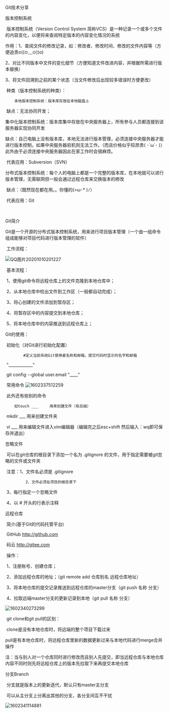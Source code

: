 Git技术分享



版本控制系统

​	版本控制系统（Version Control System 简称VCS）是一种记录一个或多个文件的内容变化，以便将来查阅特定版本的内容变化情况的系统

作用：1、查阅文件的修改记录，如：修改者、修改时间、修改的文件内容等（方便追责o((⊙﹏⊙))o)

​			2、对比不同版本中文件的变化细节（方便知道文件改进内容，并根据所需进行版本替换）

​			3、将文件回溯到之前的某个状态（当文件修改后出现较多错误时方便更改）

​	种类（版本控制系统的种类）：

 		本地版本控制系统：版本库存放在本地磁盘上

​								缺点：无法协同开发；

​		 集中化版本控制系统：版本库集中存放在中央服务器上，所有参与人员都连接到该服务器实现协同开发

​								缺点：自己电脑上没有版本库，本地无法进行版本管理，必须连接中央服务器才能进行版本控制，如果中央服务器宕机则无法工作。（而且价格似乎较昂贵( ･´ω`･ )）此外由于必须连接中央服务器因此在家工作时会很麻烦。

​								代表应用：Subversion（SVN）

​		 分布式版本控制系统：每个人的电脑上都是一个完整的版本库，在本地就可以进行版本管理，无需联网但一般会通过远程仓库来交换版本的修改

​								缺点：（既然现在都在用。。你懂的(>ω･* )ﾉ）

​								代表应用：Git

​	

Git简介

​	Git是一个开源的分布式版本控制系统，用来进行项目版本管理（一个由一组命令组成能够对项目代码进行版本管理的软件）

​	工作流程：

![QQ图片20201010201227](C:\Users\26925\Desktop\QQ图片20201010201227.png)

​		基本流程：

​				1、使用git命令将远程仓库上的文件克隆到本地仓库中；

​				2、从本地仓库中检出文件到工作区（一般都自动完成）；

​				3、将心创建的文件添加到暂存区；

​				4、将暂存区中的内容提交到本地仓库；

​				5、将本地仓库中的内容推送到远程仓库上；



Git的使用：

​		初始化（对Git进行初始化配置）

 			#定义当前系统Git使用者名称和邮箱，提交代码时显示的名字和邮箱

​			  "____________"

​			git config --global user.email "____"

​		常用命令			![1602337512259](C:\Users\26925\AppData\Roaming\Typora\typora-user-images\1602337512259.png)

​	此外还有些别的命令

 		如touch ___     用来创建文件（有后缀）

​		 	mkdir ___     用来创建文件夹

​			 vi ___      用来编辑文件进入vim编辑器（编辑完之后esc+shift 然后输入：wq即可保存并退出）

  忽略文件

​		可以在git仓库的根目录下添加一个名为   .gitignore   的文件，用于指定需要被git忽略的文件或文件夹

​	注意：1、文件名必须是   .gitignore

   			 2、文件必须在项目的根目录下

​				3、每行指定一个忽略文件

​				4、以 # 开头的行表示注释



远程仓库

​	简介(基于Git的代码托管平台)

​			GitHub http://github.com

​			码云 http://gitee.com

​	操作：

​		1、注册账号、创建仓库；

​		2、添加远程仓库的地址；（git remote add 仓库别名 远程仓库地址）

​		3、将本地仓库的提交记录推送到远程仓库的master分支（git push 名称 分支）

​		4、拉取远端master分支的更新记录到本地（git pull 名称 分支）

![1602340273299](C:\Users\26925\AppData\Roaming\Typora\typora-user-images\1602340273299.png)

​		git clone和git pull的区别：

​				clone是没有本地仓库时，将远端的整个项目下载过来

​				pull是有本地仓库时，将远程仓库里新的数据更新过来与本地代码进行merge合并操作

​              注：当与别人对一个仓库同时进行修改而且别人先提交，即当远程仓库与本地仓库内容不同时则先将远程仓库上的版本先拉取下来再提交本地仓库



分支Branch

​    分支就是版本上的更新迭代，默认只有master主分支

​    可以从主分支上分离出其他的分支，各分支间互不干扰

![1602341114881](C:\Users\26925\AppData\Roaming\Typora\typora-user-images\1602341114881.png)




